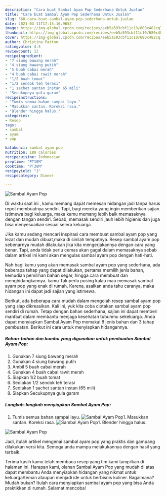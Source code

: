 ```yaml
---
description: "Cara buat Sambal Ayam Pop Sederhana Untuk Jualan"
title: "Cara buat Sambal Ayam Pop Sederhana Untuk Jualan"
slug: 360-cara-buat-sambal-ayam-pop-sederhana-untuk-jualan
date: 2021-03-11T17:15:16.965Z
image: https://img-global.cpcdn.com/recipes/eeb5a593cbf11c10/680x482cq70/sambal-ayam-pop-foto-resep-utama.jpg
thumbnail: https://img-global.cpcdn.com/recipes/eeb5a593cbf11c10/680x482cq70/sambal-ayam-pop-foto-resep-utama.jpg
cover: https://img-global.cpcdn.com/recipes/eeb5a593cbf11c10/680x482cq70/sambal-ayam-pop-foto-resep-utama.jpg
author: Christina Patton
ratingvalue: 4.5
reviewcount: 13
recipeingredient:
- "7 siung bawang merah"
- "4 siung bawang putih"
- "5 buah cabai merah"
- "4 buah cabai rawit merah"
- "1/2 buah tomat"
- "1/2 sendok teh terasi"
- "1 sachet santan instan 65 mili"
- "Secukupnya gula garam"
recipeinstructions:
- "Tumis semua bahan sampai layu."
- "Masukkan santan. Koreksi rasa."
- "Blender hingga halus."
categories:
- Resep
tags:
- sambal
- ayam
- pop

katakunci: sambal ayam pop 
nutrition: 189 calories
recipecuisine: Indonesian
preptime: "PT10M"
cooktime: "PT38M"
recipeyield: "1"
recipecategory: Dinner

---
```



![Sambal Ayam Pop](https://img-global.cpcdn.com/recipes/eeb5a593cbf11c10/680x482cq70/sambal-ayam-pop-foto-resep-utama.jpg)

Di waktu  saat ini , kamu memang dapat memesan hidangan jadi tanpa harus repot membuatnya sendiri. Tapi, bagi mereka yang ingin memberikan sajian istimewa bagi keluarga, maka kamu memang lebih baik memasaknya dengan tangan sendiri. Sebab, memasak sendiri jauh lebih higienis dan juga bisa menyesuaikan sesuai selera keluarga.

Jika kamu sedang mencari inspirasi cara membuat sambal ayam pop yang lezat dan mudah dibuat,maka di sinilah tempatnya. Resep sambal ayam pop  sebenarnya mudah dilakukan jika kita mengerjakannya dengan cara yang benar. Tapi, anda tidak perlu cemas akan gagal dalam memasaknya 
sebab dalam artikel ini kami akan mengulas sambal ayam pop dengan hati-hati.  



Nah bagi kamu yang akan memasak sambal ayam pop yang sederhana, ada beberapa tahap yang dapat dilakukan, pertama memilih jenis bahan, kemudian pemilihan bahan segar, hingga cara membuat dan menghidangkannya. kamu Tak perlu pusing kalau mau memasak sambal ayam pop yang enak di rumah. Karena, asalkan anda  tahu caranya, maka hidangan ini dapat jadi sajian yang istimewa.

Berikut, ada beberapa cara mudah dalam mengolah resep sambal ayam pop yang siap dikreasikan. Kali ini, yuk kita coba ciptakan sambal ayam pop sendiri di rumah. Tetap dengan bahan sederhana, sajian ini dapat memberi manfaat dalam membantu menjaga kesehatan tubuhmu sekeluarga. Anda dapat menyiapkan Sambal Ayam Pop memakai 8 jenis bahan dan 3 tahap pembuatan. Berikut ini cara untuk menyiapkan hidangannya.

<!--inarticleads1-->

##### Bahan-bahan dan bumbu yang digunakan untuk pembuatan Sambal Ayam Pop:

1. Gunakan 7 siung bawang merah
1. Gunakan 4 siung bawang putih
1. Ambil 5 buah cabai merah
1. Gunakan 4 buah cabai rawit merah
1. Siapkan 1/2 buah tomat
1. Sediakan 1/2 sendok teh terasi
1. Sediakan 1 sachet santan instan (65 mili)
1. Siapkan Secukupnya gula garam




<!--inarticleads2-->

##### Langkah-langkah menyiapkan Sambal Ayam Pop:

1. Tumis semua bahan sampai layu.
<img src="https://img-global.cpcdn.com/steps/98e8560634af53cb/160x128cq70/sambal-ayam-pop-langkah-memasak-1-foto.jpg" alt="Sambal Ayam Pop">1. Masukkan santan. Koreksi rasa.
<img src="https://img-global.cpcdn.com/steps/216650f32f8f9994/160x128cq70/sambal-ayam-pop-langkah-memasak-2-foto.jpg" alt="Sambal Ayam Pop">1. Blender hingga halus.
<img src="https://img-global.cpcdn.com/steps/14290b434d8470fc/160x128cq70/sambal-ayam-pop-langkah-memasak-3-foto.jpg" alt="Sambal Ayam Pop">



Jadi, itulah artikel mengenai  sambal ayam pop  yang praktis dan gampang dilakukan versi kita. Semoga anda mampu melakukannya dengan hasil yang terbaik. 

Terima kasih kamu telah membaca resep yang tim kami tampilkan di halaman ini. Harapan kami, olahan  Sambal Ayam Pop yang mudah di atas dapat membantu Anda menyiapkan hidangan yang nikmat untuk keluarga/teman ataupun menjadi ide untuk berbisnis kuliner. Bagaimana? Mudah bukan? Itulah cara menyiapkan sambal ayam pop yang bisa Anda praktikkan di rumah. Selamat mencoba!


